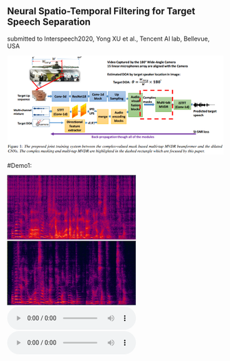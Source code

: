 ## Neural Spatio-Temporal Filtering for Target Speech Separation
submitted to Interspeech2020, Yong XU et al., Tencent AI lab, Bellevue, USA

<img src="system_overview.png" alt="hi" class="inline"/>

#Demo1:

<img src="audio/mix.png" width="300" height="150" name="mixture"> <img src="audio/clean.png" width="300" height="150">
  <audio src="audio/mix.wav" controls preload name="mixture"></audio>
  <audio src="audio/clean.wav" controls preload name="clean"></audio>
